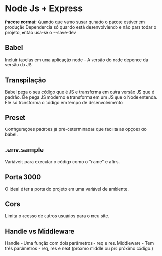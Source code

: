 # Node Js + Express

**Pacote normal:** Quando que vamo susar qunado o pacote estiver em produção
Dependencia só quando está desenvolviendo e não para todar o projeto, então usa-se o --save-dev

## Babel
Incluir tabelas em uma aplicação node - A versão do node depende da versão do JS

## Transpilação 
Babel pega o seu código que é JS e transforma em outra versão JS que é padrão.
Ele pega JS moderno e transforma em um JS que o Node entenda.
Ele só transforma o código em tempo de desenvolvimento

## Preset
Configurações padrões já pré-determinadas que facilita as opções do babel.

## .env.sample

Variáveis para executar o código como o "name" e afins.

## Porta 3000

O ideal é ter a porta do projeto em uma variável de ambiente.

## Cors

Limita o acesso de outros usuários para o meu site.

## Handle vs Middleware

Handle - Uma função com dois parâmetros - req e res.
Middleware - Tem três parâmetros - req, res e next (próxmo middle ou pro próximo código.)
